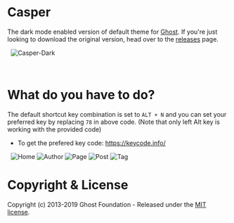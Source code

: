 # Casper

The  dark mode enabled version of default theme for [Ghost](http://github.com/tryghost/ghost/). If you're just looking to download the original version, head over to the [releases](https://github.com/TryGhost/Casper/releases) page.

&nbsp;
![Casper-Dark](https://user-images.githubusercontent.com/278469/55605829-e5e04500-5793-11e9-89e3-16b3f09336f5.gif)

&nbsp;

# What do you have to do?

The default shortcut key combination is set to `ALT + N` and you can set your preferred key by replacing `78` in above code.
(Note that only left Alt key is working with the provided code)
* To get the prefered key code: https://keycode.info/

&nbsp;
![Home](https://user-images.githubusercontent.com/278469/55558098-f697a900-5708-11e9-8e80-2abcc9da2977.jpg)
![Author](https://user-images.githubusercontent.com/278469/55558126-057e5b80-5709-11e9-840c-4ccb8fdcd5d0.jpg)
![Page](https://user-images.githubusercontent.com/278469/55558127-0616f200-5709-11e9-89aa-ad9cd3b7fdb2.jpg)
![Post](https://user-images.githubusercontent.com/278469/55558128-0616f200-5709-11e9-9db6-9930228854d0.jpg)
![Tag](https://user-images.githubusercontent.com/278469/55558130-0616f200-5709-11e9-9c38-78a72995401c.jpg)

# Copyright & License

Copyright (c) 2013-2019 Ghost Foundation - Released under the [MIT license](LICENSE).
